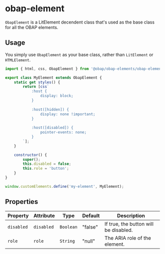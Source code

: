 # obap-element

`ObapElement` is a LitElement decendent class that's used as the base class for all the OBAP elements.

## Usage

You simply use `ObapElement` as your base class, rather than `LitElement` or `HTMLElement`.

```javascript
import { html, css, ObapElement } from '@obap/obap-elements/obap-element/obap-element.js';

export class MyElement extends ObapElement {
    static get styles() {
        return [css`
            :host {
                display: block;
            }
    
            :host([hidden]) {
                display: none !important;
            }
    
            :host([disabled]) {
                pointer-events: none;
            }
        `];
    }

    constructor() {
        super();
        this.disabled = false;
        this.role = 'button';
    }
}

window.customElements.define('my-element', MyElement);
```

## Properties

| Property   | Attribute  | Type      | Default | Description                           |
|------------|------------|-----------|---------|---------------------------------------|
| `disabled` | `disabled` | `Boolean` | "false" | If true, the button will be disabled. |
| `role`     | `role`     | `String`  | "null"  | The ARIA role of the element.         |
